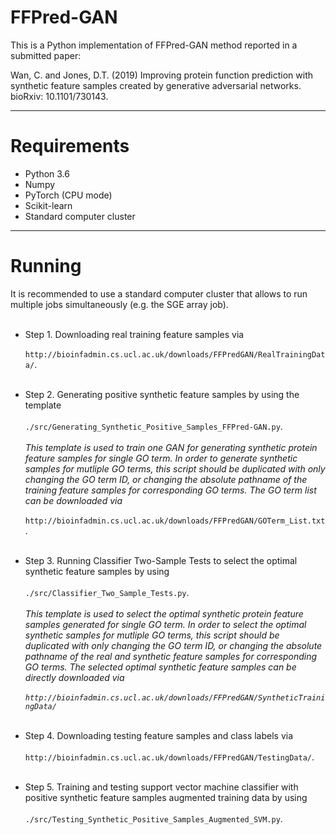 # FFPred-GAN

This is a Python implementation of FFPred-GAN method reported in a submitted paper:

Wan, C. and Jones, D.T. (2019) Improving protein function prediction with synthetic feature samples created by generative adversarial networks. bioRxiv: 10.1101/730143.

---------------------------------------------------------------
# Requirements

- Python 3.6 
- Numpy 
- PyTorch (CPU mode)
- Scikit-learn
- Standard computer cluster

---------------------------------------------------------------
# Running 
It is recommended to use a standard computer cluster that allows to run multiple jobs simultaneously (e.g. the SGE array job).<br/><br/>

* Step 1. Downloading real training feature samples via <br/><br/>`http://bioinfadmin.cs.ucl.ac.uk/downloads/FFPredGAN/RealTrainingData/`.<br/><br/>

* Step 2. Generating positive synthetic feature samples by using the template <br/><br/>`./src/Generating_Synthetic_Positive_Samples_FFPred-GAN.py`.<br/><br/>
_This template is used to train one GAN for generating synthetic protein feature samples for single GO term. In order to generate synthetic samples for mutliple GO terms, this script should be duplicated with only changing the GO term ID, or changing the absolute pathname of the training feature samples for corresponding GO terms. The GO term list can be downloaded via_<br/><br/>
`http://bioinfadmin.cs.ucl.ac.uk/downloads/FFPredGAN/GOTerm_List.txt`.<br/><br/>
 
* Step 3. Running Classifier Two-Sample Tests to select the optimal synthetic feature samples by using <br/><br/>`./src/Classifier_Two_Sample_Tests.py`.<br/><br/> 
_This template is used to select the optimal synthetic protein feature samples generated for single GO term. In order to select the optimal synthetic samples for mutliple GO terms, this script should be duplicated with only changing the GO term ID, or changing the absolute pathname of the real and synthetic feature samples for corresponding GO terms. The selected optimal synthetic feature samples can be directly downloaded via <br/><br/>`http://bioinfadmin.cs.ucl.ac.uk/downloads/FFPredGAN/SyntheticTrainingData/`_<br/><br/>

* Step 4. Downloading testing feature samples and class labels via <br/><br/>`http://bioinfadmin.cs.ucl.ac.uk/downloads/FFPredGAN/TestingData/`.<br/><br/>

* Step 5. Training and testing support vector machine classifier with positive synthetic feature samples augmented training data by using<br/><br/> `./src/Testing_Synthetic_Positive_Samples_Augmented_SVM.py`.


